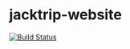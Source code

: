 # jacktrip-website
[![Build Status](https://travis-ci.org/jacktrip/jacktrip-website.svg?branch=staging)](https://travis-ci.org/jacktrip/jacktrip-website)
